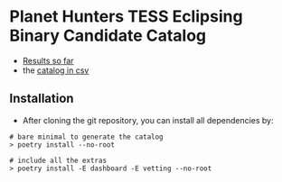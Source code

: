 # Planet Hunters TESS Eclipsing Binary Candidate Catalog

- [Results so far](Results.md)
- the [catalog in csv](data/catalog_pht_eb_candidates.csv)

## Installation

- After cloning the git repository, you can install all dependencies by:

```shell
# bare minimal to generate the catalog
> poetry install --no-root
```

```shell
# include all the extras
> poetry install -E dashboard -E vetting --no-root
```
